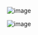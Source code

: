 
![image](https://user-images.githubusercontent.com/41177884/214290689-0aafd612-53d7-4a3b-915d-a109f5057863.png)

![image](https://user-images.githubusercontent.com/41177884/214290862-2a1820ac-3131-4ab5-8461-9f1e9b8191f6.png)




